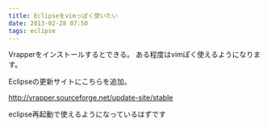 ```yaml
---
title: Eclipseをvimっぽく使いたい
date: 2013-02-28 07:50
tags: eclipse
---
```


Vrapperをインストールするとできる。
ある程度はvimぽく使えるようになります。

Eclipseの更新サイトにこちらを追加。

http://vrapper.sourceforge.net/update-site/stable

eclipse再起動で使えるようになっているはずです


